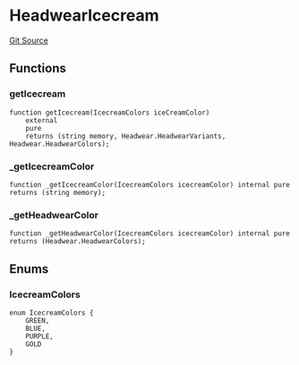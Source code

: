 # HeadwearIcecream
[Git Source](https://github.com/digiv3rse/protocol-contracts/blob/0d518167a484d4368bad0990424be098fe779fa4/contracts/libraries/svgs/Profile/Headwear/HeadwearIcecream.sol)


## Functions
### getIcecream


```solidity
function getIcecream(IcecreamColors iceCreamColor)
    external
    pure
    returns (string memory, Headwear.HeadwearVariants, Headwear.HeadwearColors);
```

### _getIcecreamColor


```solidity
function _getIcecreamColor(IcecreamColors icecreamColor) internal pure returns (string memory);
```

### _getHeadwearColor


```solidity
function _getHeadwearColor(IcecreamColors icecreamColor) internal pure returns (Headwear.HeadwearColors);
```

## Enums
### IcecreamColors

```solidity
enum IcecreamColors {
    GREEN,
    BLUE,
    PURPLE,
    GOLD
}
```

